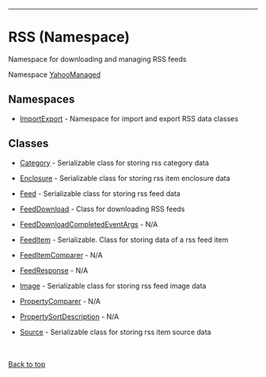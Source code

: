 
---


# RSS (Namespace) #
Namespace for downloading and managing RSS feeds

Namespace [YahooManaged](namespaceYahooManaged.md)

## Namespaces ##
  * [ImportExport](namespaceYahooManagedRSSImportExport#.md) - Namespace for import and export RSS data classes


## Classes ##

  * [Category](classCategory#.md) - Serializable class for storing rss category data

  * [Enclosure](classEnclosure#.md) - Serializable class for storing rss item enclosure data

  * [Feed](classFeed#.md) - Serializable class for storing rss feed data

  * [FeedDownload](classFeedDownload#.md) - Class for downloading RSS feeds

  * [FeedDownloadCompletedEventArgs](classFeedDownloadCompletedEventArgs#.md) - N/A

  * [FeedItem](classFeedItem#.md) - Serializable. Class for storing data of a rss feed item

  * [FeedItemComparer](classFeedItemComparer#.md) - N/A

  * [FeedResponse](classFeedResponse#.md) - N/A

  * [Image](classImage#.md) - Serializable class for storing rss feed image data

  * [PropertyComparer](classPropertyComparer#.md) - N/A

  * [PropertySortDescription](classPropertySortDescription#.md) - N/A

  * [Source](classSource#.md) - Serializable class for storing rss item source data


<br></br>
[Back to top](namespaceYahooManagedRSS#RSS_(Namespace).md)